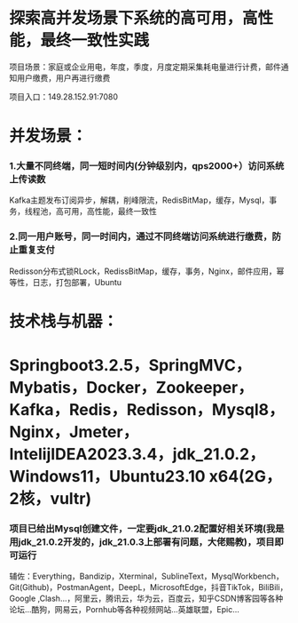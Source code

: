 <h1>探索高并发场景下系统的高可用，高性能，最终一致性实践</h1>
<p>项目场景：家庭或企业用电，年度，季度，月度定期采集耗电量进行计费，邮件通知用户缴费，用户再进行缴费</p>
<p>项目入口：149.28.152.91:7080</p>
  
<h1>并发场景：</h1>
<h3>1.大量不同终端，同一短时间内(分钟级别内，qps2000+）访问系统上传读数</h3>
<p>Kafka主题发布订阅异步，解耦，削峰限流，RedisBitMap，缓存，Mysql，事务，线程池，高可用，高性能，最终一致性</p>
<h3>2.同一用户账号，同一时间内，通过不同终端访问系统进行缴费，防止重复支付</h3>
<p>Redisson分布式锁RLock，RedissBitMap，缓存，事务，Nginx，邮件应用，幂等性，日志，打包部署，Ubuntu</p>

<h1>技术栈与机器：</h1>
<h1>Springboot3.2.5，SpringMVC，Mybatis，Docker，Zookeeper，Kafka，Redis，Redisson，Mysql8，Nginx，Jmeter，IntelijIDEA2023.3.4，jdk_21.0.2，Windows11，Ubuntu23.10 x64(2G，2核，vultr)</h1>
<h3>项目已给出Mysql创建文件，一定要jdk_21.0.2配置好相关环境(我是用jdk_21.0.2开发的，jdk_21.0.3上部署有问题，大佬赐教)，项目即可运行</h3>

<p>辅佐：Everything，Bandizip，Xterminal，SublineText，MysqlWorkbench，Git(Github)，PostmanAgent，DeepL，MicrosoftEdge，抖音TikTok，BiliBili，Google ,Clash...，阿里云，腾讯云，华为云，百度云，知乎CSDN博客园等各种论坛...酷狗，网易云，Pornhub等各种视频网站...英雄联盟，Epic...</p>
